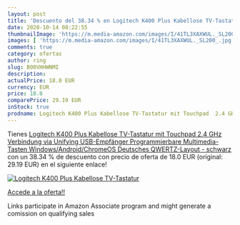 ```yaml
---
layout: post
title: 'Descuento del 38.34 % en Logitech K400 Plus Kabellose TV-Tastatur'
date: 2020-10-14 08:22:55
thumbnailImage: 'https://m.media-amazon.com/images/I/41TL3XAXWUL._SL200_.jpg'
images: [ 'https://m.media-amazon.com/images/I/41TL3XAXWUL._SL200_.jpg' ]
comments: true
category: ofertas
author: ring
slug: B00VHHWNMI
description:
actualPrice: 18.0 EUR
currency: EUR
price: 18.0
comparePrice: 29.19 EUR
inStock: true
prodname: Logitech K400 Plus Kabellose TV-Tastatur mit Touchpad  2.4 GHz Verbindung via Unifying USB-Empfänger  Programmierbare Multimedia-Tasten  Windows/Android/ChromeOS  Deutsches QWERTZ-Layout - schwarz
---
```


Tienes [Logitech K400 Plus Kabellose TV-Tastatur mit Touchpad  2.4 GHz Verbindung via Unifying USB-Empfänger  Programmierbare Multimedia-Tasten  Windows/Android/ChromeOS  Deutsches QWERTZ-Layout - schwarz](https://www.amazon.de/dp/B00VHHWNMI/?tag=tolees0ca-21) con un 38.34 % de descuento con precio de oferta de 18.0 EUR (original: 29.19 EUR) en el siguiente enlace!

[![Logitech K400 Plus Kabellose TV-Tastatur](https://m.media-amazon.com/images/I/41TL3XAXWUL._SL200_.jpg)](https://www.amazon.de/dp/B00VHHWNMI/?tag=tolees0ca-21)

[Accede a la oferta!!](https://www.amazon.de/dp/B00VHHWNMI/?tag=tolees0ca-21)

Links participate in Amazon Associate program and might generate a comission on qualifying sales


